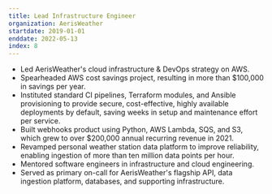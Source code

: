 ```yaml
---
title: Lead Infrastructure Engineer
organization: AerisWeather
startdate: 2019-01-01
enddate: 2022-05-13
index: 8
---
```


* Led AerisWeather's cloud infrastructure & DevOps strategy on AWS.
* Spearheaded AWS cost savings project, resulting in more than $100,000
  in savings per year.
* Instituted standard CI pipelines, Terraform modules, and Ansible
  provisioning to provide secure, cost-effective, highly available
  deployments
  by default, saving weeks in setup and maintenance effort per service.
* Built webhooks product using Python, AWS Lambda, SQS, and S3, which grew
  to over $200,000 annual recurring revenue in 2021.
* Revamped personal weather station data platform to improve reliability,
  enabling ingestion of more than ten million data points per hour.
* Mentored software engineers in infrastructure and cloud engineering.
* Served as primary on-call for AerisWeather's flagship API,
  data ingestion platform, databases, and supporting infrastructure.

